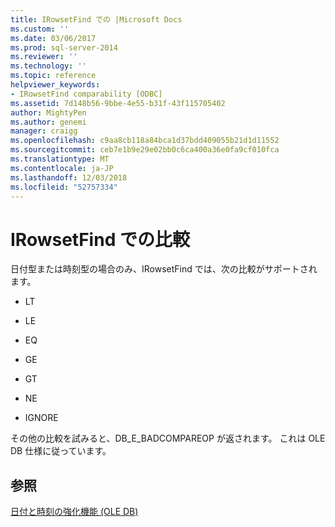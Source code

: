 ```yaml
---
title: IRowsetFind での |Microsoft Docs
ms.custom: ''
ms.date: 03/06/2017
ms.prod: sql-server-2014
ms.reviewer: ''
ms.technology: ''
ms.topic: reference
helpviewer_keywords:
- IRowsetFind comparability [ODBC]
ms.assetid: 7d148b56-9bbe-4e55-b31f-43f115705402
author: MightyPen
ms.author: genemi
manager: craigg
ms.openlocfilehash: c9aa8cb118a84bca1d37bdd409055b21d1d11552
ms.sourcegitcommit: ceb7e1b9e29e02bb0c6ca400a36e0fa9cf010fca
ms.translationtype: MT
ms.contentlocale: ja-JP
ms.lasthandoff: 12/03/2018
ms.locfileid: "52757334"
---
```

# <a name="comparability-for-irowsetfind"></a>IRowsetFind での比較
  日付型または時刻型の場合のみ、IRowsetFind では、次の比較がサポートされます。  
  
-   LT  
  
-   LE  
  
-   EQ  
  
-   GE  
  
-   GT  
  
-   NE  
  
-   IGNORE  
  
 その他の比較を試みると、DB_E_BADCOMPAREOP が返されます。 これは OLE DB 仕様に従っています。  
  
## <a name="see-also"></a>参照  
 [日付と時刻の強化機能 &#40;OLE DB&#41;](date-and-time-improvements-ole-db.md)  
  
  
